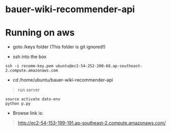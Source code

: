 # bauer-wiki-recommender-api

# Running on aws

* goto /keys folder (This folder is git ignored!)

* ssh into the box

>
	
	ssh -i recomm-key.pem ubuntu@ec2-54-252-200-68.ap-southeast-2.compute.amazonaws.com


* cd /home/ubuntu/bauer-wiki-recommender-api

>run server

	source activate dato-env
	python p.py
	
* Browse link is:
 

>http://ec2-54-153-199-191.ap-southeast-2.compute.amazonaws.com/
